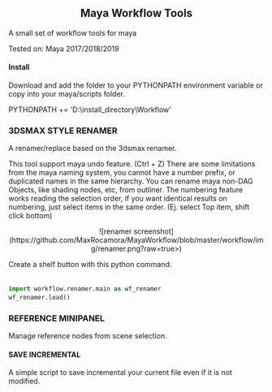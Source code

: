 <center><h2>Maya Workflow Tools</h2></center>

A small set of workflow tools for maya

Tested on:
Maya 2017/2018/2019

#### Install

Download and add the folder to your PYTHONPATH environment variable or copy into your maya/scripts folder.

PYTHONPATH += 'D:\install_directory\Workflow'

### 3DSMAX STYLE RENAMER
A renamer/replace based on the 3dsmax renamer.

This tool support maya undo feature. (Ctrl + Z)
There are some limitations from the maya naming system, you cannot have a number prefix, or duplicated names in the same hierarchy.
You can rename maya non-DAG Objects, like shading nodes, etc, from outliner.
The numbering feature works reading the selection order, if you want identical results on numbering, just select items in the same order. (Ej. select Top item, shift click bottom)

<center>![renamer screenshot](https://github.com/MaxRocamora/MayaWorkflow/blob/master/workflow/img/renamer.png?raw=true>)</center>

Create a shelf button with this python command:

```python

import workflow.renamer.main as wf_renamer
wf_renamer.load()

```

### REFERENCE MINIPANEL
Manage reference nodes from scene selection.

#### SAVE INCREMENTAL
A simple script to save incremental your current file even if it is not modified.
